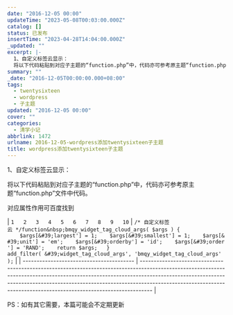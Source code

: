 ```yaml
---
date: "2016-12-05 00:00"
updateTime: "2023-05-08T00:03:00.000Z"
catalog: []
status: 已发布
insertTime: "2023-04-28T14:04:00.000Z"
_updated: ""
excerpt: |-
  1、自定义标签云显示：
  将以下代码粘贴到对应子主题的“function.php”中，代码亦可参考原主题“function.php”文件中代码。
summary: ""
_date: "2016-12-05T00:00:00.000+08:00"
tags:
  - twentysixteen
  - wordpress
  - 子主题
updated: "2016-12-05 00:00"
cover: ""
categories:
  - 清学小记
abbrlink: 1472
urlname: 2016-12-05-wordpress添加twentysixteen子主题
title: wordpress添加twentysixteen子主题
---
```


1、自定义标签云显示：

将以下代码粘贴到对应子主题的“function.php”中，代码亦可参考原主题“function.php”文件中代码。

对应属性作用可百度找到

| `1  
2  
3  
4  
5  
6  
7  
8  
9  
10` | `/* 自定义标签云 */function&nbsp;bmqy_widget_tag_cloud_args( $args ) {  
    $args[&#39;largest'] = 1;    $args[&#39;smallest'] = 1;    $args[&#39;unit'] = 'em';    $args[&#39;orderby'] = 'id';    $args[&#39;order'] = 'RAND';    return $args;  
}  
add_filter( &#39;widget_tag_cloud_args', 'bmqy_widget_tag_cloud_args' );` |
| ---------------------------------------- | ---------------------------------------------------------------------------------------------------------------------------------------------------------------------------------------------------------------------------------------------------------------------------------------------------------------------------- |

PS：如有其它需要，本篇可能会不定期更新
